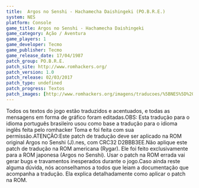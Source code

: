 ```yaml
---
title:  Argos no Senshi - Hachamecha Daishingeki (PO.B.R.E.)
system: NES
platform: Console
game_title: Argos no Senshi - Hachamecha Daishingeki
game_category: Ação / Aventura
game_players: 1
game_developer: Tecmo
game_publisher: Tecmo
game_release_date: 17/04/1987
patch_group: PO.B.R.E.
patch_site: http://www.romhackers.org/
patch_version: 1.0
patch_release: 02/03/2017
patch_type: undefined
patch_progress: Textos
patch_images: [http://www.romhackers.org/imagens/traducoes/%5BNES%5D%20Argos%20no%20Senshi%20-%20POBRE%20-%201.png,http://www.romhackers.org/imagens/traducoes/%5BNES%5D%20Argos%20no%20Senshi%20-%20POBRE%20-%202.png,http://www.romhackers.org/imagens/traducoes/%5BNES%5D%20Argos%20no%20Senshi%20-%20POBRE%20-%203.png]
---
```

Todos os textos do jogo estão traduzidos e acentuados, e todas as mensagens em forma de gráfico foram editadas.OBS: Esta tradução para o idioma português brasileiro usou como base a tradução para o idioma inglês feita pelo romhacker Toma e foi feita com sua permissão.ATENÇÃO:Este patch de tradução deve ser aplicado na ROM original Argos no Senshi (J).nes, com CRC32 D2BBB3EE.Não aplique este patch de tradução na ROM americana (Rygar). Ele foi feito exclusivamente para a ROM japonesa (Argos no Senshi). Usar o patch na ROM errada vai gerar bugs e travamentos inesperados durante o jogo.Caso ainda reste alguma dúvida, nós aconselhamos a todos que leiam a documentação que acompanha a tradução. Ela explica detalhadamente como aplicar o patch na ROM.